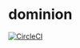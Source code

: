 # dominion
[![CircleCI](https://circleci.com/gh/michelleon/dominion.svg?style=svg)](https://circleci.com/gh/michelleon/dominion)
